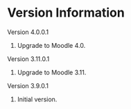 Version Information
===================
Version 4.0.0.1
  1. Upgrade to Moodle 4.0.

Version 3.11.0.1
  1. Upgrade to Moodle 3.11.

Version 3.9.0.1
  1. Initial version.
